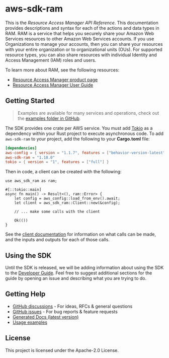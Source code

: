 # aws-sdk-ram

This is the _Resource Access Manager API Reference_. This documentation provides descriptions and syntax for each of the actions and data types in RAM. RAM is a service that helps you securely share your Amazon Web Services resources to other Amazon Web Services accounts. If you use Organizations to manage your accounts, then you can share your resources with your entire organization or to organizational units (OUs). For supported resource types, you can also share resources with individual Identity and Access Management (IAM) roles and users.

To learn more about RAM, see the following resources:
  - [Resource Access Manager product page](http://aws.amazon.com/ram)
  - [Resource Access Manager User Guide](https://docs.aws.amazon.com/ram/latest/userguide/)

## Getting Started

> Examples are available for many services and operations, check out the
> [examples folder in GitHub](https://github.com/awslabs/aws-sdk-rust/tree/main/examples).

The SDK provides one crate per AWS service. You must add [Tokio](https://crates.io/crates/tokio)
as a dependency within your Rust project to execute asynchronous code. To add `aws-sdk-ram` to
your project, add the following to your **Cargo.toml** file:

```toml
[dependencies]
aws-config = { version = "1.1.7", features = ["behavior-version-latest"] }
aws-sdk-ram = "1.18.0"
tokio = { version = "1", features = ["full"] }
```

Then in code, a client can be created with the following:

```rust,no_run
use aws_sdk_ram as ram;

#[::tokio::main]
async fn main() -> Result<(), ram::Error> {
    let config = aws_config::load_from_env().await;
    let client = aws_sdk_ram::Client::new(&config);

    // ... make some calls with the client

    Ok(())
}
```

See the [client documentation](https://docs.rs/aws-sdk-ram/latest/aws_sdk_ram/client/struct.Client.html)
for information on what calls can be made, and the inputs and outputs for each of those calls.

## Using the SDK

Until the SDK is released, we will be adding information about using the SDK to the
[Developer Guide](https://docs.aws.amazon.com/sdk-for-rust/latest/dg/welcome.html). Feel free to suggest
additional sections for the guide by opening an issue and describing what you are trying to do.

## Getting Help

* [GitHub discussions](https://github.com/awslabs/aws-sdk-rust/discussions) - For ideas, RFCs & general questions
* [GitHub issues](https://github.com/awslabs/aws-sdk-rust/issues/new/choose) - For bug reports & feature requests
* [Generated Docs (latest version)](https://awslabs.github.io/aws-sdk-rust/)
* [Usage examples](https://github.com/awslabs/aws-sdk-rust/tree/main/examples)

## License

This project is licensed under the Apache-2.0 License.

